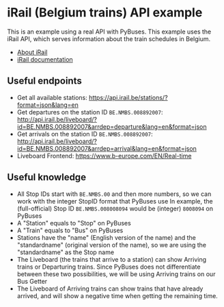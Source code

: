 # iRail (Belgium trains) API example

This is an example using a real API with PyBuses. This example uses the iRail API,
which serves information about the train schedules in Belgium.

- [About iRail](https://hello.irail.be/)
- [iRail documentation](https://docs.irail.be/#stations-stations-api-get)

## Useful endpoints

- Get all available stations: https://api.irail.be/stations/?format=json&lang=en
- Get departures on the station ID `BE.NMBS.008892007`: 
http://api.irail.be/liveboard/?id=BE.NMBS.008892007&arrdep=departure&lang=en&format=json
- Get arrivals on the station ID `BE.NMBS.008892007`: 
http://api.irail.be/liveboard/?id=BE.NMBS.008892007&arrdep=arrival&lang=en&format=json
- Liveboard Frontend: https://www.b-europe.com/EN/Real-time

## Useful knowledge

- All Stop IDs start with `BE.NMBS.00` and then more numbers,
so we can work with the integer StopID format that PyBuses use
In example, the (full-official) Stop ID `BE.NMBS.008008094` would be (integer) `8008094` on PyBuses
- A "Station" equals to "Stop" on PyBuses
- A "Train" equals to "Bus" on PyBuses
- Stations have the "name" (English version of the name) and the "standardname" (original version of the name),
so we are using the "standardname" as the Stop name
- The Liveboard (the trains that arrive to a station) can show Arriving trains or Departuring trains.
Since PyBuses does not differentiate between these two possibilities, we will be using Arriving trains on our Bus Getter
- The Liveboard of Arriving trains can show trains that have already arrived, and will show a negative time 
when getting the remaining time.
